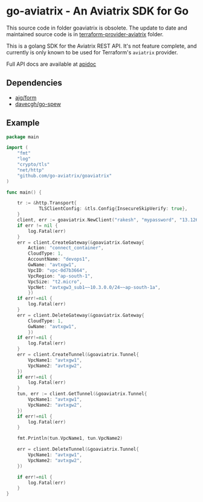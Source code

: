 # go-aviatrix - An Aviatrix SDK for Go

This source code in folder goaviatrix is obsolete. The update to date and maintained source code is in [terraform-provider-aviatrix](https://github.com/AviatrixSystems/terraform-provider-aviatrix/tree/master/vendor/github.com/AviatrixSystems/go-aviatrix/goaviatrix) folder. 

This is a golang SDK for the Aviatrix REST API. It's not feature complete, and currently is only known to be used for Terraform's `aviatrix` provider.

Full API docs are available at [apidoc](https://s3-us-west-2.amazonaws.com/avx-apidoc/index.htm)

## Dependencies

* [ajg/form](https://github.com/ajg/form)
* [davecgh/go-spew](https://github.com/davecgh/go-spew.git)

## Example

```go
package main

import (
	"fmt"
    "log"
    "crypto/tls"
    "net/http"
    "github.com/go-aviatrix/goaviatrix"
)

func main() {

    tr := &http.Transport{
            TLSClientConfig: &tls.Config{InsecureSkipVerify: true},
    }
	client, err := goaviatrix.NewClient("rakesh", "mypassword", "13.126.166.7", &http.Client{Transport: tr})
	if err != nil {
		log.Fatal(err)
	}
	err = client.CreateGateway(&goaviatrix.Gateway{
		Action: "connect_container",
		CloudType: 1,
		AccountName: "devops1",
		GwName: "avtxgw1",
		VpcID: "vpc-0d7b3664",
		VpcRegion: "ap-south-1",
		VpcSize: "t2.micro",
		VpcNet: "avtxgw3_sub1~~10.3.0.0/24~~ap-south-1a",
		})
	if err!=nil {
		log.Fatal(err)
	}
	err = client.DeleteGateway(&goaviatrix.Gateway{
		CloudType: 1,
		GwName: "avtxgw1",
		})
	if err!=nil {
		log.Fatal(err)
	}
	err = client.CreateTunnel(&goaviatrix.Tunnel{
		VpcName1: "avtxgw1",
		VpcName2: "avtxgw2",
	})
	if err!=nil {
		log.Fatal(err)
	}
	tun, err := client.GetTunnel(&goaviatrix.Tunnel{
		VpcName1: "avtxgw1",
		VpcName2: "avtxgw2",
	})
	if err!=nil {
		log.Fatal(err)
	}

	fmt.Println(tun.VpcName1, tun.VpcName2)

	err = client.DeleteTunnel(&goaviatrix.Tunnel{
		VpcName1: "avtxgw1",
		VpcName2: "avtxgw2",
	})

	if err!=nil {
		log.Fatal(err)
	}
}

```
